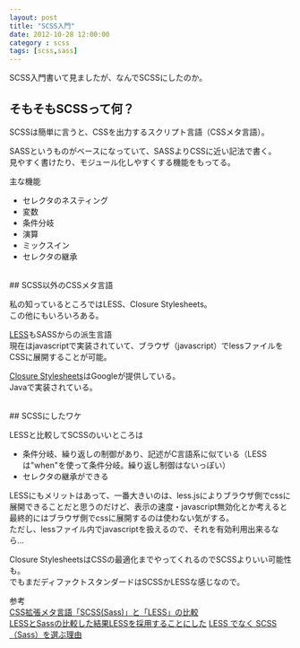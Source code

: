 ```yaml
---
layout: post
title: "SCSS入門"
date: 2012-10-28 12:00:00
category : scss
tags: [scss,sass]
---
```

SCSS入門書いて見ましたが、なんでSCSSにしたのか。  


<!--more-->

## そもそもSCSSって何？

SCSSは簡単に言うと、CSSを出力するスクリプト言語（CSSメタ言語）。

SASSというものがベースになっていて、SASSよりCSSに近い記法で書く。  
見やすく書けたり、モジュール化しやすくする機能をもってる。

主な機能
* セレクタのネスティング
* 変数
* 条件分岐
* 演算
* ミックスイン
* セレクタの継承

<br />
## SCSS以外のCSSメタ言語

私の知っているところではLESS、Closure Stylesheets。  
この他にもいろいろある。

[LESS](http://lesscss.org/)もSASSからの派生言語  
現在はjavascriptで実装されていて、ブラウザ（javascript）でlessファイルをCSSに展開することが可能。

[Closure Stylesheets](http://code.google.com/p/closure-stylesheets/)はGoogleが提供している。  
Javaで実装されている。

<br />
## SCSSにしたワケ

LESSと比較してSCSSのいいところは
* 条件分岐、繰り返しの制御があり、記述がC言語系に似ている（LESSは"when"を使って条件分岐。繰り返し制御はないっぽい）
* セレクタの継承ができる

LESSにもメリットはあって、一番大きいのは、less.jsによりブラウザ側でcssに展開できることだと思うのだけど、表示の速度・javascript無効化とか考えると最終的にはブラウザ側でcssに展開するのは使わない気がする。  
ただし、lessファイル内でjavascriptを扱えるので、それを有効利用出来るなら…

Closure StylesheetsはCSSの最適化までやってくれるのでSCSSよりいい可能性も。  
でもまだディファクトスタンダードはSCSSかLESSな感じなので。

参考  
[CSS拡張メタ言語「SCSS(Sass)」と「LESS」の比較](http://dxd8.com/archives/217/)  
[LESSとSassの比較した結果LESSを採用することにした](http://yuku-tech.hatenablog.com/entry/20120304/1330851243)
[LESS でなく SCSS（Sass）を選ぶ理由](http://stack3.com/web-design/scss-or-less-css.html)


